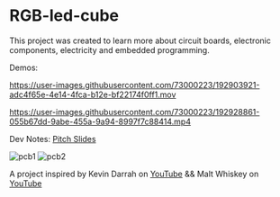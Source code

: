 # RGB-led-cube

This project was created to learn more about circuit boards, electronic components, electricity and embedded programming.

Demos:


https://user-images.githubusercontent.com/73000223/192903921-adc4f65e-4e14-4fca-b12e-bf22174f0ff1.mov



https://user-images.githubusercontent.com/73000223/192928861-055b67dd-9abe-455a-9a94-8997f7c88414.mp4



Dev Notes:
[Pitch Slides](https://docs.google.com/presentation/d/1Q3SgMbCxCJnp64us6YknnfaCr0XkEVGkdK7O4LI-4xs/edit?usp=sharing)


![pcb1](https://user-images.githubusercontent.com/73000223/192928988-58ca3605-9cee-4f09-be9b-7227527e9b6b.PNG)
![pcb2](https://user-images.githubusercontent.com/73000223/192929055-5af58bce-1366-4c62-ad93-3f56f21adbff.jpg)



A project inspired by Kevin Darrah on [YouTube](https://www.youtube.com/watch?v=guppB4cK3oU&list=PL0JWuCHXfJ2zXVRqFRFVq-lNt_xtCYMjx&index=5) && Malt Whiskey on [YouTube](https://www.youtube.com/watch?v=gzdSvov-5-8)
